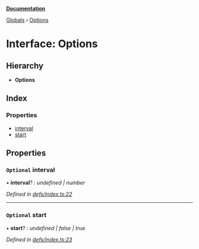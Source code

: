 **[Documentation](../README.md)**

[Globals](../README.md) › [Options](options.md)

# Interface: Options

## Hierarchy

* **Options**

## Index

### Properties

* [interval](options.md#optional-interval)
* [start](options.md#optional-start)

## Properties

### `Optional` interval

• **interval**? : *undefined | number*

*Defined in [defs/index.ts:22](https://github.com/badbatch/cachemap/blob/cb2a149/packages/reaper/src/defs/index.ts#L22)*

___

### `Optional` start

• **start**? : *undefined | false | true*

*Defined in [defs/index.ts:23](https://github.com/badbatch/cachemap/blob/cb2a149/packages/reaper/src/defs/index.ts#L23)*
